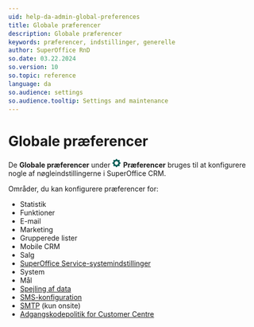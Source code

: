```yaml
---
uid: help-da-admin-global-preferences
title: Globale præferencer
description: Globale præferencer
keywords: præferencer, indstillinger, generelle
author: SuperOffice RnD
so.date: 03.22.2024
so.version: 10
so.topic: reference
language: da
so.audience: settings
so.audience.tooltip: Settings and maintenance
---
```


# Globale præferencer

De **Globale præferencer** under ![icon][img1] **Præferencer** bruges til at konfigurere nogle af nøgleindstillingerne i SuperOffice CRM.

Områder, du kan konfigurere præferencer for:

* Statistik
* Funktioner
* E-mail
* Marketing
* Grupperede lister
* Mobile CRM
* Salg
* [SuperOffice Service-systemindstillinger][1]
* System
* Mål
* [Spejling af data][5]
* [SMS-konfiguration][4]
* [SMTP][2] (kun onsite)
* [Adgangskodepolitik for Customer Centre][3]

<!-- Referenced links -->
[1]: settings.md
[2]: smtp.md
[3]: password.md
[4]: sms.md
[5]: ../../../../../en/mirroring/mirroring-task.md#options

<!-- Referenced images -->
[img1]: ../../../../../../common/icons/nav-admin-preferences-active.png
